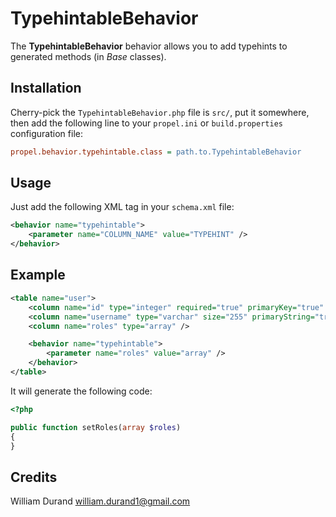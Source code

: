 TypehintableBehavior
====================

The **TypehintableBehavior** behavior allows you to add typehints to generated methods (in _Base_ classes).


Installation
------------

Cherry-pick the `TypehintableBehavior.php` file is `src/`, put it somewhere,
then add the following line to your `propel.ini` or `build.properties` configuration file:

``` ini
propel.behavior.typehintable.class = path.to.TypehintableBehavior
```


Usage
-----

Just add the following XML tag in your `schema.xml` file:

``` xml
<behavior name="typehintable">
    <parameter name="COLUMN_NAME" value="TYPEHINT" />
</behavior>
```


Example
-------

``` xml
<table name="user">
    <column name="id" type="integer" required="true" primaryKey="true" autoIncrement="true" />
    <column name="username" type="varchar" size="255" primaryString="true" />
    <column name="roles" type="array" />

    <behavior name="typehintable">
        <parameter name="roles" value="array" />
    </behavior>
</table>
```

It will generate the following code:

``` php
<?php

public function setRoles(array $roles)
{
}
```


Credits
-------

William Durand <william.durand1@gmail.com>
